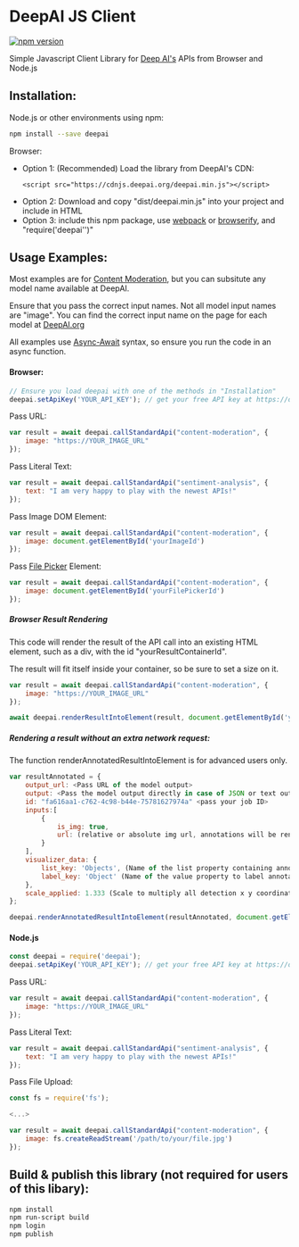 # DeepAI JS Client
[![npm version](https://img.shields.io/npm/v/deepai.svg?style=flat-square)](https://www.npmjs.org/package/deepai)

Simple Javascript Client Library for [Deep AI's](https://deepai.org) APIs from Browser and Node.js

## Installation:

Node.js or other environments using npm:
```bash
npm install --save deepai
```

Browser:
* Option 1: (Recommended) Load the library from DeepAI's CDN:
    ```
    <script src="https://cdnjs.deepai.org/deepai.min.js"></script>
    ```
* Option 2: Download and copy "dist/deepai.min.js" into your project and include in HTML
* Option 3: include this npm package, use [webpack](https://webpack.js.org/) or [browserify](http://browserify.org/), and "require('deepai'')"

## Usage Examples:
Most examples are for [Content Moderation](https://deepai.org/machine-learning-model/content-moderation), but you can subsitute any model name available at DeepAI.

Ensure that you pass the correct input names. Not all model input names are "image". You can find the correct input name on the page for each model at [DeepAI.org](https://deepai.org)

All examples use [Async-Await](https://javascript.info/async-await) syntax, so ensure you run the code in an async function.

#### Browser:
```js
// Ensure you load deepai with one of the methods in "Installation"
deepai.setApiKey('YOUR_API_KEY'); // get your free API key at https://deepai.org
```


Pass URL:
```js
var result = await deepai.callStandardApi("content-moderation", {
    image: "https://YOUR_IMAGE_URL"
});
```

Pass Literal Text:
```js
var result = await deepai.callStandardApi("sentiment-analysis", {
    text: "I am very happy to play with the newest APIs!"
});
```


Pass Image DOM Element:
```js
var result = await deepai.callStandardApi("content-moderation", {
    image: document.getElementById('yourImageId')
});
```
Pass [File Picker](https://developer.mozilla.org/en-US/docs/Web/HTML/Element/input/file) Element:
```js
var result = await deepai.callStandardApi("content-moderation", {
    image: document.getElementById('yourFilePickerId')
});
```


##### Browser Result Rendering

This code will render the result of the API call into an existing HTML element, such as a div, with the id "yourResultContainerId".

The result will fit itself inside your container, so be sure to set a size on it.


```js
var result = await deepai.callStandardApi("content-moderation", {
    image: "https://YOUR_IMAGE_URL"
});

await deepai.renderResultIntoElement(result, document.getElementById('yourResultContainerId'));

```


##### Rendering a result without an extra network request:

The function renderAnnotatedResultIntoElement is for advanced users only.

```js
var resultAnnotated = {
    output_url: <Pass URL of the model output>
    output: <Pass the model output directly in case of JSON or text output>
    id: "fa616aa1-c762-4c98-b44e-75781627974a" <pass your job ID>
    inputs:[
        {
            is_img: true,
            url: (relative or absolute img url, annotations will be rendered on top of this result url.)
        }
    ],
    visualizer_data: {
        list_key: 'Objects', (Name of the list property containing annotations)
        label_key: 'Object' (Name of the value property to label annotations with)
    }, 
    scale_applied: 1.333 (Scale to multiply all detection x y coordinates by before rendering)
};

deepai.renderAnnotatedResultIntoElement(resultAnnotated, document.getElementById('yourResultContainerId'));

```


#### Node.js

```js
const deepai = require('deepai');
deepai.setApiKey('YOUR_API_KEY'); // get your free API key at https://deepai.org
```


Pass URL:
```js
var result = await deepai.callStandardApi("content-moderation", {
    image: "https://YOUR_IMAGE_URL"
});
```

Pass Literal Text:
```js
var result = await deepai.callStandardApi("sentiment-analysis", {
    text: "I am very happy to play with the newest APIs!"
});
```

Pass File Upload:
```js
const fs = require('fs');

<...>

var result = await deepai.callStandardApi("content-moderation", {
    image: fs.createReadStream('/path/to/your/file.jpg')
});
```


## Build & publish this library (not required for users of this libary): 

```bash
npm install
npm run-script build
npm login
npm publish
```
